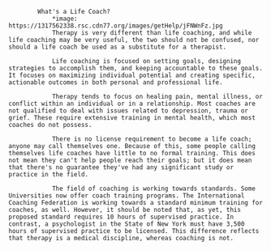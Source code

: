 			What's a Life Coach?
				*image: https://1317562338.rsc.cdn77.org/images/getHelp/jFNWnFz.jpg
				Therapy is very different than life coaching, and while life coaching may be very useful, the two should not be confused, nor should a life coach be used as a substitute for a therapist.

				Life coaching is focused on setting goals, designing strategies to accomplish them, and keeping accountable to these goals. It focuses on maximizing individual potential and creating specific, actionable outcomes in both personal and professional life.

				Therapy tends to focus on healing pain, mental illness, or conflict within an individual or in a relationship. Most coaches are not qualified to deal with issues related to depression, trauma or grief. These require extensive training in mental health, which most coaches do not possess.

				There is no license requirement to become a life coach; anyone may call themselves one. Because of this, some people calling themselves life coaches have little to no formal training. This does not mean they can't help people reach their goals; but it does mean that there's no guarantee they've had any significant study or practice in the field.

				The field of coaching is working towards standards. Some Universities now offer coach training programs. The International Coaching Federation is working towards a standard minimum training for coaches, as well. However, it should be noted that, as yet, this proposed standard requires 10 hours of supervised practice. In contrast, a psychologist in the State of New York must have 3,500 hours of supervised practice to be licensed. This difference reflects that therapy is a medical discipline, whereas coaching is not.
